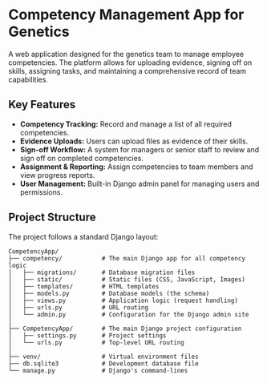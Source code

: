 # Competency Management App for Genetics

A web application designed for the genetics team to manage employee competencies. The platform allows for uploading evidence, signing off on skills, assigning tasks, and maintaining a comprehensive record of team capabilities.

## Key Features

* **Competency Tracking:** Record and manage a list of all required competencies.
* **Evidence Uploads:** Users can upload files as evidence of their skills.
* **Sign-off Workflow:** A system for managers or senior staff to review and sign off on completed competencies.
* **Assignment & Reporting:** Assign competencies to team members and view progress reports.
* **User Management:** Built-in Django admin panel for managing users and permissions.

## Project Structure

The project follows a standard Django layout:

```text
CompetencyApp/
├── competency/           # The main Django app for all competency logic
│   ├── migrations/       # Database migration files
│   ├── static/           # Static files (CSS, JavaScript, Images)
│   ├── templates/        # HTML templates
│   ├── models.py         # Database models (the schema)
│   ├── views.py          # Application logic (request handling)
│   ├── urls.py           # URL routing
│   └── admin.py          # Configuration for the Django admin site
│
├── CompetencyApp/        # The main Django project configuration
│   ├── settings.py       # Project settings
│   └── urls.py           # Top-level URL routing
│
├── venv/                 # Virtual environment files
├── db.sqlite3            # Development database file
└── manage.py             # Django's command-lines
